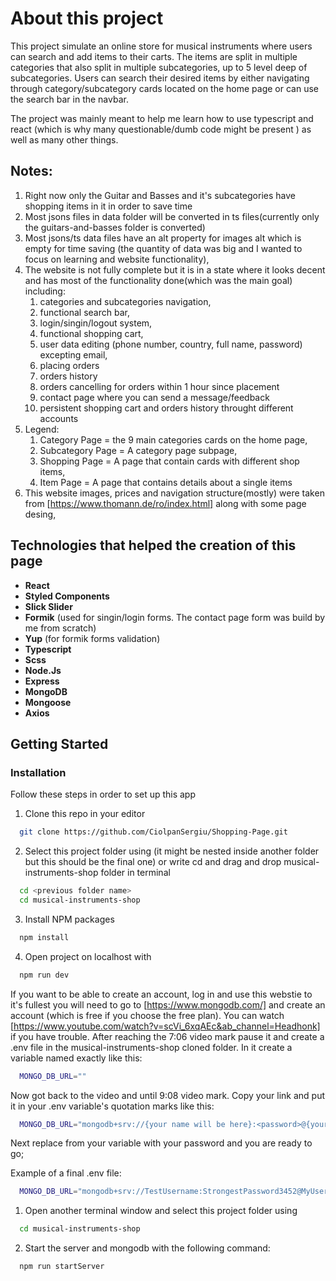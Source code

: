 # About this project

This project simulate an online store for musical instruments where users can search and add items to their carts. The items are split in multiple categories that also split in multiple subcategories, up to 5 level deep of subcategories. Users can search their desired items by either navigating through category/subcategory cards located on the home page or can use the search bar in the navbar.

The project was mainly meant to help me learn how to use typescript and react (which is why many questionable/dumb code might be present ) as well as many other things.

## Notes:

1. Right now only the Guitar and Basses and it's subcategories have shopping items in it in order to save time
2. Most jsons files in data folder will be converted in ts files(currently only the guitars-and-basses folder is converted)
3. Most jsons/ts data files have an alt property for images alt which is empty for time saving (the quantity of data was big and I wanted to focus on learning and website functionality),
4. The website is not fully complete but it is in a state where it looks decent and has most of the functionality done(which was the main goal) including:
   1. categories and subcategories navigation,
   2. functional search bar,
   3. login/singin/logout system,
   4. functional shopping cart,
   5. user data editing (phone number, country, full name, password) excepting email,
   6. placing orders
   7. orders history
   8. orders cancelling for orders within 1 hour since placement
   9. contact page where you can send a message/feedback
   10. persistent shopping cart and orders history throught different accounts
5. Legend:
   1. Category Page = the 9 main categories cards on the home page,
   2. Subcategory Page = A category page subpage,
   3. Shopping Page = A page that contain cards with different shop items,
   4. Item Page = A page that contains details about a single items
6. This website images, prices and navigation structure(mostly) were taken from [https://www.thomann.de/ro/index.html] along with some page desing,

## Technologies that helped the creation of this page

- **React**
- **Styled Components**
- **Slick Slider**
- **Formik** (used for singin/login forms. The contact page form was build by me from scratch)
- **Yup** (for formik forms validation)
- **Typescript**
- **Scss**
- **Node.Js**
- **Express**
- **MongoDB**
- **Mongoose**
- **Axios**

## Getting Started

### Installation

Follow these steps in order to set up this app

1. Clone this repo in your editor

```sh
  git clone https://github.com/CiolpanSergiu/Shopping-Page.git
```

2. Select this project folder using (it might be nested inside another folder but this should be the final one) or write cd and drag and drop musical-instruments-shop folder in terminal

```sh
  cd <previous folder name>
  cd musical-instruments-shop
```

3. Install NPM packages

```sh
  npm install
```

4. Open project on localhost with

```sh
  npm run dev
```

If you want to be able to create an account, log in and use this webstie to it's fullest you will need to go to
[https://www.mongodb.com/] and create an account (which is free if you choose the free plan). You can watch [https://www.youtube.com/watch?v=scVi_6xqAEc&ab_channel=Headhonk] if you have trouble. After reaching the 7:06 video mark pause it and create a .env file
in the musical-instruments-shop cloned folder. In it create a variable named exactly like this:

```sh
  MONGO_DB_URL=""
```

Now got back to the video and until 9:08 video mark. Copy your link and put it in your .env variable's quotation marks like this:

```sh
  MONGO_DB_URL="mongodb+srv://{your name will be here}:<password>@{your cluster name will be here}.aptr19m.mongodb.net/?retryWrites=true&w=majority"
```

Next replace <password> from your variable with your password and you are ready to go;

Example of a final .env file:

```sh
  MONGO_DB_URL="mongodb+srv://TestUsername:StrongestPassword3452@MyUsersDB.aptr19m.mongodb.net/?retryWrites=true&w=majority"
```

1. Open another terminal window and select this project folder using

```sh
  cd musical-instruments-shop
```

2. Start the server and mongodb with the following command:

```sh
  npm run startServer
```
